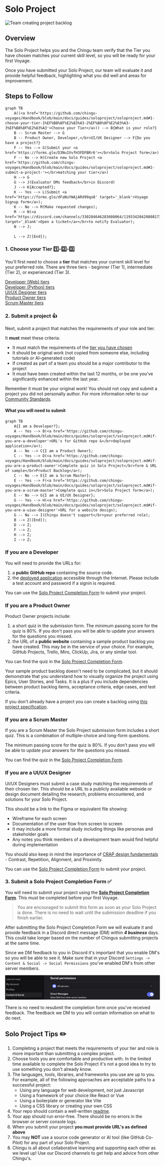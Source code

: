 # Solo Project

![Team creating project backlog](./assets/SoloProject_coder.jpeg)

## Overview

The Solo Project helps you and the Chingu team verify that the Tier you have
chosen matches your current skill level, so you will be ready for your first
Voyage.

Once you have submitted your Solo Project, our team will evaluate it and provide
helpful feedback, highlighting what you did well and areas for improvement.

## Steps to Follow

```mermaid
graph TB
    A((<a href='https://github.com/chingu-voyages/Handbook/blob/main/docs/guides/soloproject/soloproject.md#1-choose-your-tier-1%EF%B8%8F%E2%83%A3-2%EF%B8%8F%E2%83%A3-3%EF%B8%8F%E2%83%A3'>Choose your Tier</a>)) --> B{What is your role?}
    B -- Scrum Master --> G
    B -- Product Owner, Developer,</br>UI/UX Designer --> F{Do you have a project?}
    F -- Yes --> G(Submit your <a href='https://forms.gle/D3Nu1VvfH3FDFBRr6'></br>Solo Project form</a>)
    F -- No --> H(Create new Solo Project <a href='https://github.com/chingu-voyages/Handbook/blob/main/docs/guides/soloproject/soloproject.md#2-submit-a-project-'></br>matching your tier</a>)
    H --> G
    G --> J(Evaluator DMs feedback</br>in Discord)
    J --> K{Accepted?};
    K -- Yes --> L(Submit <a href='https://forms.gle/dFaNuYWAjARd99qo8' target='_blank'>Voyage Signup form</a>);
    K -- No --> M(Make requested changes);
    M --> N(<a href='https://discord.com/channels/330284646283608064/1193342042080817323' target='_blank'>Open a ticket</a></br>to notify Evaluator);
    N --> J;

    L --> Z([End]);
```

### 1. Choose your Tier 1️⃣-2️⃣-3️⃣

You'll first need to choose a **tier** that matches your current skill level
for your preferred role. There are three tiers - beginner (Tier 1),
intermediate (Tier 2), or experienced (Tier 3).

[Developer (Web) tiers](./topics/tier_developer.md)</br>
[Developer (Python) tiers](./topics/tier_developer_python.md)</br>
[UI/UX Designer tiers](./topics/tier_uiuxdesigner.md)</br>
[Product Owner tiers](./topics/tier_productowner.md)</br>
[Scrum Master tiers](./topics/tier_scrummaster.md)</br>

### 2. Submit a project 👍

Next, submit a project that matches the requirements of your role and tier.

It **must** meet these criteria:

- It must match the requirements of the
[tier you have chosen](#1-choose-your-tier-1%EF%B8%8F⃣-2%EF%B8%8F⃣-3%EF%B8%8F⃣)
- It should be original work (not copied from someone else, including tutorials
or AI-generated code)
- If created as part of a team you should be a major contributor to the project
- It must have been created within the last 12 months, or be one you've
significantly enhanced within the last year.

Remember it must be your original work! You should not copy and submit a
project you did not personally author. For more information refer to our
[Community Standards](../../gettingstarted/communitystds.md).

#### What you will need to submit

```mermaid
graph TB
    A{I am a Developer?};
    A -- Yes --> B(<a href='https://github.com/chingu-voyages/Handbook/blob/main/docs/guides/soloproject/soloproject.md#if-you-are-a-developer'>URL's for GitHub repo &</br>deployed application</a>);
    A -- No --> C{I am a Product Owner};
    C -- Yes --> D(<a href='https://github.com/chingu-voyages/Handbook/blob/main/docs/guides/soloproject/soloproject.md#if-you-are-a-product-owner'>Complete quiz in Solo Project</br>form & URL of sample</br>Product Backlog</a>);
    C -- No --> E{I am a Scrum Master};
    E -- Yes --> F(<a href='https://github.com/chingu-voyages/Handbook/blob/main/docs/guides/soloproject/soloproject.md#if-you-are-a-scrum-master'>Complete quiz in</br>Solo Project form</a>);
    E -- No --> G{I am a UI/UX Designer};
    G -- Yes --> H(<a href='https://github.com/chingu-voyages/Handbook/blob/main/docs/guides/soloproject/soloproject.md#if-you-are-a-uiux-designer'>URL for a website design);
    G -- No --> I(Chingu doesn't support</br>your preferred role);
    B --> Z([End]);
    D --> Z;
    F --> Z;
    H --> Z;
    I --> Z;
```

### If you are a Developer

You will need to provide the URLs for:

1. a **public GitHub repo** containing the source code.
2. the [deployed application](../../resources/techresources/techstack.md#deployment-options)
accessible through the Internet. Please include a test account and password if
a signin is required.

You can use the [Solo Project Completion Form](https://forms.gle/VCpN1K6j341Vz1dq6)
to submit your project.

### If you are a Product Owner

Product Owner projects include:

1. a short quiz in the submission form. The minimum passing score for the quiz
is 80%. If you don't pass you will be able to update your answers
for the questions you missed.
2. the URL of a **public website** containing a sample product backlog you have
created. This may be in the service of your choice. For example, GitHub
Projects, Trello, Miro, ClickUp, Jira, or any similar tool.

You can find the quiz in the [Solo Project Completion Form](https://forms.gle/VCpN1K6j341Vz1dq6).

Your sample product backlog doesn't need to be complicated, but it should
demonstrate that you understand how to visually organize the project using
Epics, User Stories, and Tasks. It is a plus if you include dependencies between
product backlog items, acceptance criteria, edge cases, and test criteria.

If you don't already have a project you can create a backlog using
[this project specification](https://github.com/chingu-voyages/soloproject-tier3-chingu-trivia-po).

### If you are a Scrum Master

If you are a Scrum Master the Solo Project submission form includes
a short quiz. This is a combination of multiple-choice and long-form
questions.

The minimum passing score for the quiz is 80%. If you don't pass you will be
able to update your answers for the questions you missed.

You can find the quiz in the [Solo Project Completion Form](https://forms.gle/VCpN1K6j341Vz1dq6).

### If you are a UI/UX Designer

UI/UX Designers must submit a case study matching the requirements of their chosen tier. This 
should be a URL to a publicly available webside or design document detailing the research, 
problems encountered, and solutions for your Solo Project.

This should be a link to the Figma or equivalent file showing:
* Wireframe for each screen
* Documentation of the user flow from screen to screen
* It may include a more formal study including things like personas and stakeholder goals
* Any notes you think members of a development team would find helpful during implementation

You should also keep in mind the importance of 
[CRAP design fundamentals](https://attentioninsight.com/crap-design-principles/) - Contrast, Repetition, Alignment, and Proximity.

You can use the [Solo Project Completion Form](https://forms.gle/VCpN1K6j341Vz1dq6)
to submit your project.

### 3. Submit a Solo Project Completion Form ✅

You will need to submit your project using the
**[Solo Project Completion Form](https://forms.gle/bwPYEaco5a3KhMqU6)**. This
must be completed before your first Voyage.

> You are encouraged to submit this form as soon as your Solo Project is done.
There is no need to wait until the submission deadline if you finish earlier.
>

After submitting the Solo Project Completion Form we will evaluate it and
provide feedback in a Discord direct message (DM) within
***4 business*** days. This could take longer based on the number of
Chingus submitting projects at the same time.

Since we DM feedback to you in Discord it's important that you enable DM's so
you will be able to see it. Make sure that in your Discord `Settings -> Content &
Social -> Social Permissions` you've enabled DM's from other server members.

![Discord DM Setting](./assets/Discord_DM_Settings.png)


There is no need to resubmit the completion form once you've received
feedback. The feedback we DM to you will contain information on what to do next.

## Solo Project Tips ✏️

1. Completing a project that meets the requirements of your tier and role is
more important than submitting a complex project.
2. Choose tools you are comfortable and productive with. In the limited time
available to complete the Solo Project it's not a good idea to try to use
something you don't already know.
3. The languages, tools, libraries, and frameworks you use are up to you. For
example, all of the following approaches are acceptable paths to a successful
project:
    - Using any language for web development, not just Javascript
    - Using a framework of your choice like React or Vue
    - Using a boilerplate or generator like Vite
    - Using a CSS library or creating your own CSS
4. Your repo should contain a well-written [readme](https://medium.com/chingu/keys-to-a-well-written-readme-55c53d34fe6d).
5. Your app should run error-free. There should be no errors in
the browser or server console logs.
6. When you submit your project **you must provide URL's as defined above**
7. You may **NOT** use a source code generator or AI tool (like GitHub Co-Pilot)
for any part of your Solo Project.
8. Chingu is all about collaborative learning and supporting each other as
we level up! Use our Discord channels to get help and advice from other Chingu's.
